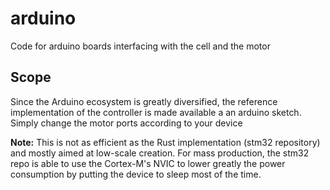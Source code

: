 # arduino
Code for arduino boards interfacing with the cell and the motor

## Scope
Since the Arduino ecosystem is greatly diversified, the reference implementation of the controller is made available a an arduino sketch. Simply change the motor ports according to your device

**Note:** This is not as efficient as the Rust implementation (stm32 repository) and mostly aimed at low-scale creation. For mass production, the stm32 repo is able to use the Cortex-M's NVIC to lower greatly the power consumption by putting the device to sleep most of the time.
